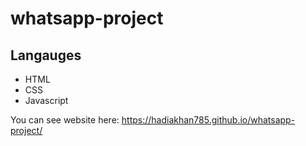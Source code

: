 # whatsapp-project

## Langauges
- HTML
- CSS 
- Javascript

You can see website here: https://hadiakhan785.github.io/whatsapp-project/
